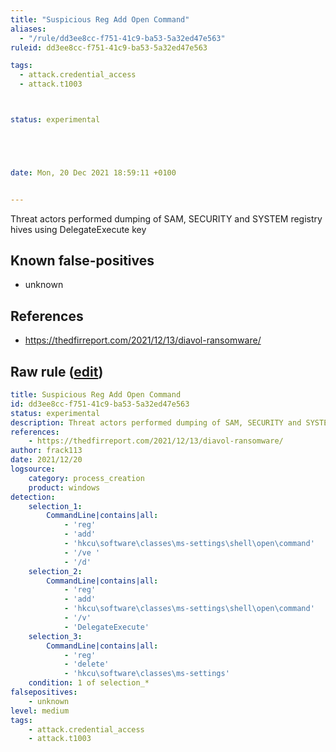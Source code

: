 ```yaml
---
title: "Suspicious Reg Add Open Command"
aliases:
  - "/rule/dd3ee8cc-f751-41c9-ba53-5a32ed47e563"
ruleid: dd3ee8cc-f751-41c9-ba53-5a32ed47e563

tags:
  - attack.credential_access
  - attack.t1003



status: experimental





date: Mon, 20 Dec 2021 18:59:11 +0100


---
```


Threat actors performed dumping of SAM, SECURITY and SYSTEM registry hives using DelegateExecute key

<!--more-->


## Known false-positives

* unknown



## References

* https://thedfirreport.com/2021/12/13/diavol-ransomware/


## Raw rule ([edit](https://github.com/SigmaHQ/sigma/edit/master/rules/windows/process_creation/proc_creation_win_susp_reg_open_command.yml))
```yaml
title: Suspicious Reg Add Open Command
id: dd3ee8cc-f751-41c9-ba53-5a32ed47e563
status: experimental
description: Threat actors performed dumping of SAM, SECURITY and SYSTEM registry hives using DelegateExecute key
references:
    - https://thedfirreport.com/2021/12/13/diavol-ransomware/
author: frack113
date: 2021/12/20
logsource:
    category: process_creation
    product: windows
detection:
    selection_1:
        CommandLine|contains|all:
            - 'reg'
            - 'add'
            - 'hkcu\software\classes\ms-settings\shell\open\command'
            - '/ve '
            - '/d'
    selection_2:
        CommandLine|contains|all:
            - 'reg'
            - 'add'
            - 'hkcu\software\classes\ms-settings\shell\open\command' 
            - '/v'
            - 'DelegateExecute'
    selection_3:
        CommandLine|contains|all:
            - 'reg'
            - 'delete'
            - 'hkcu\software\classes\ms-settings'
    condition: 1 of selection_*
falsepositives:
    - unknown
level: medium
tags:
    - attack.credential_access
    - attack.t1003

```
